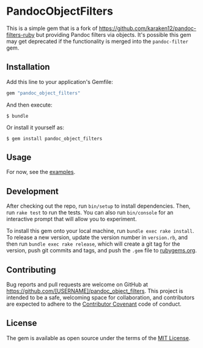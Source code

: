 # PandocObjectFilters

This is a simple gem that is a fork of
https://github.com/karaken12/pandoc-filters-ruby but providing Pandoc filters
via objects. It's possible this gem may get deprecated if the functionality is
merged into the `pandoc-filter` gem.

## Installation

Add this line to your application's Gemfile:

```ruby
gem "pandoc_object_filters"
```

And then execute:

    $ bundle

Or install it yourself as:

    $ gem install pandoc_object_filters

## Usage

For now, see the [examples](examples).

## Development

After checking out the repo, run `bin/setup` to install dependencies. Then, run `rake test` to run the tests. You can also run `bin/console` for an interactive prompt that will allow you to experiment.

To install this gem onto your local machine, run `bundle exec rake install`. To release a new version, update the version number in `version.rb`, and then run `bundle exec rake release`, which will create a git tag for the version, push git commits and tags, and push the `.gem` file to [rubygems.org](https://rubygems.org).

## Contributing

Bug reports and pull requests are welcome on GitHub at https://github.com/[USERNAME]/pandoc_object_filters. This project is intended to be a safe, welcoming space for collaboration, and contributors are expected to adhere to the [Contributor Covenant](http://contributor-covenant.org) code of conduct.

## License

The gem is available as open source under the terms of the [MIT License](http://opensource.org/licenses/MIT).
